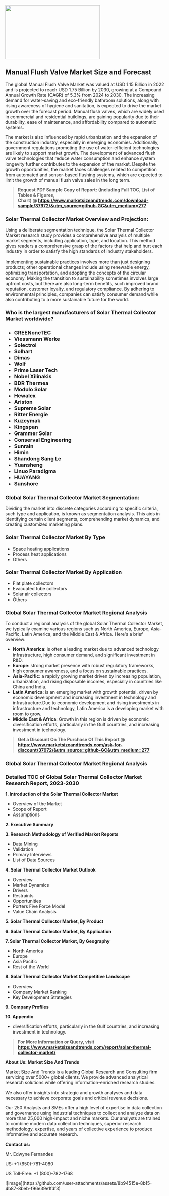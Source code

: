 <p><img class="alignnone size-medium wp-image-20088" src="https://ffe5etoiles.com/wp-content/uploads/2024/12/MST1-300x171.png" alt="" width="300" height="171" /></p><h2>Manual Flush Valve Market Size and Forecast</h2><p>The global Manual Flush Valve Market was valued at USD 1.15 Billion in 2022 and is projected to reach USD 1.75 Billion by 2030, growing at a Compound Annual Growth Rate (CAGR) of 5.3% from 2024 to 2030. The increasing demand for water-saving and eco-friendly bathroom solutions, along with rising awareness of hygiene and sanitation, is expected to drive the market growth over the forecast period. Manual flush valves, which are widely used in commercial and residential buildings, are gaining popularity due to their durability, ease of maintenance, and affordability compared to automatic systems.</p><p>The market is also influenced by rapid urbanization and the expansion of the construction industry, especially in emerging economies. Additionally, government regulations promoting the use of water-efficient technologies are likely to support market growth. The development of advanced flush valve technologies that reduce water consumption and enhance system longevity further contributes to the expansion of the market. Despite the growth opportunities, the market faces challenges related to competition from automated and sensor-based flushing systems, which are expected to limit the growth of manual flush valve sales in the long term.</p></p><blockquote id="" class=""><strong>Request PDF Sample Copy of Report: (Including Full TOC, List of Tables &amp; Figures, Chart)&nbsp;@&nbsp;<strong><a href="https://www.marketsizeandtrends.com/download-sample/37972/&utm_source=github-GC&utm_medium=277" target="_blank">https://www.marketsizeandtrends.com/download-sample/37972/&utm_source=github-GC&utm_medium=277</a></strong></strong></blockquote><h3 id="" class="">Solar Thermal Collector Market&nbsp;Overview and Projection:</h3><p id="" class="">Using a deliberate segmentation technique, the Solar Thermal Collector Market research study provides a comprehensive analysis of multiple market segments, including application, type, and location. This method gives readers a comprehensive grasp of the factors that help and hurt each industry in order to satisfy the high standards of industry stakeholders. <br /> <br />Implementing sustainable practices involves more than just designing products; other operational changes include using renewable energy, optimizing transportation, and adopting the concepts of the circular economy. Making the transition to sustainability sometimes involves large upfront costs, but there are also long-term benefits, such improved brand reputation, customer loyalty, and regulatory compliance. By adhering to environmental principles, companies can satisfy consumer demand while also contributing to a more sustainable future for the world.</p><h3 id="" class="">Who is the largest manufacturers of&nbsp;Solar Thermal Collector Market worldwide?</h3><h3 class=""><p><ul><li>GREENoneTEC </li><li> Viessmann Werke </li><li> Solectrol </li><li> Solhart </li><li> Dimas </li><li> Wolf </li><li> Prime Laser Tech </li><li> Nobel Xilinakis </li><li> BDR Thermea </li><li> Modulo Solar </li><li> Hewalex </li><li> Ariston </li><li> Supreme Solar </li><li> Ritter Energie </li><li> Kuzeymak </li><li> Kingspan </li><li> Grammer Solar </li><li> Conserval Engineering </li><li> Sunrain </li><li> Himin </li><li> Shandong Sang Le </li><li> Yuansheng </li><li> Linuo Paradigma </li><li> HUAYANG </li><li> Sunshore</li></ul></p></h3><h3 id="" class="">Global&nbsp;Solar Thermal Collector Market Segmentation:</h3><p id="" class="">Dividing the market into discrete categories according to specific criteria, such type and application, is known as segmentation analysis. This aids in identifying certain client segments, comprehending market dynamics, and creating customized marketing plans.</p><h3 id="" class="">Solar Thermal Collector Market&nbsp;By Type</h3><p><p><ul><li>Space heating applications </li><li> Process heat applications </li><li> Others</p></li></ul></p></p><h3 id="" class="">Solar Thermal Collector Market&nbsp;By Application</h3><p class=""><p><ul><li>Flat plate collectors </li><li> Evacuated tube collectors </li><li> Solar air collectors </li><li> Others</li></ul></p></p><h3 id="" class="">Global Solar Thermal Collector Market Regional Analysis</h3><p id="" class="">To conduct a regional analysis of the global Solar Thermal Collector Market, we typically examine various regions such as North America, Europe, Asia-Pacific, Latin America, and the Middle East &amp; Africa. Here's a brief overview:</p><ul><li><strong>North America</strong>: is often a leading market due to advanced technology infrastructure, high consumer demand, and significant investment in R&amp;D.</li><li><strong>Europe</strong>: strong market presence with robust regulatory frameworks, high consumer awareness, and a focus on sustainable practices.</li><li><strong>Asia-Pacific</strong>: a rapidly growing market driven by increasing population, urbanization, and rising disposable incomes, especially in countries like China and India.</li><li><strong>Latin America</strong>: is an emerging market with growth potential, driven by economic development and increasing investment in technology and infrastructure.Due to economic development and rising investments in infrastructure and technology, Latin America is a developing market with room to grow.</li><li><strong>Middle East &amp; Africa</strong>: Growth in this region is driven by economic diversification efforts, particularly in the Gulf countries, and increasing investment in technology.</li></ul><blockquote id="" class=""><strong>Get a Discount On The Purchase Of This Report @ <strong><a href="https://www.marketsizeandtrends.com/ask-for-discount/37972/&utm_source=github-GC&utm_medium=277" target="_blank">https://www.marketsizeandtrends.com/ask-for-discount/37972/&utm_source=github-GC&utm_medium=277</a></strong></strong></blockquote><h3 id="" class="">Global Solar Thermal Collector Market Regional Analysis</h3><h3 id="" class="">Detailed TOC of Global Solar Thermal Collector Market Research Report, 2023-2030</h3><p id="" class=""><strong>1. Introduction of the Solar Thermal Collector Market</strong></p><ul><li>Overview of the Market</li><li>Scope of Report</li><li>Assumptions</li></ul><p id="" class=""><strong>2. Executive Summary</strong></p><p id="" class=""><strong>3. Research Methodology of Verified Market Reports</strong></p><ul><li>Data Mining</li><li>Validation</li><li>Primary Interviews</li><li>List of Data Sources</li></ul><p id="" class=""><strong>4. Solar Thermal Collector Market Outlook</strong></p><ul><li>Overview</li><li>Market Dynamics</li><li>Drivers</li><li>Restraints</li><li>Opportunities</li><li>Porters Five Force Model</li><li>Value Chain Analysis</li></ul><p id="" class=""><strong>5. Solar Thermal Collector Market, By Product</strong></p><p id="" class=""><strong>6. Solar Thermal Collector Market, By Application</strong></p><p id="" class=""><strong>7. Solar Thermal Collector Market, By Geography</strong></p><ul><li>North America</li><li>Europe</li><li>Asia Pacific</li><li>Rest of the World</li></ul><p id="" class=""><strong>8. Solar Thermal Collector Market Competitive Landscape</strong></p><ul><li>Overview</li><li>Company Market Ranking</li><li>Key Development Strategies</li></ul><p id="" class=""><strong>9. Company Profiles</strong></p><p id="" class=""><strong>10. Appendix</strong></p><ul><li>diversification efforts, particularly in the Gulf countries, and increasing investment in technology.</li></ul><blockquote id="" class=""><strong>For More Information or Query, visit <strong><strong><a href="https://www.marketsizeandtrends.com/report/solar-thermal-collector-market/" target="_blank">https://www.marketsizeandtrends.com/report/solar-thermal-collector-market/</a></strong></strong></strong></blockquote><p id="" class=""><strong>About Us: Market Size And Trends</strong></p><p id="" class="">Market Size And Trends is a leading Global Research and Consulting firm servicing over 5000+ global clients. We provide advanced analytical research solutions while offering information-enriched research studies.</p><p id="" class="">We also offer insights into strategic and growth analyses and data necessary to achieve corporate goals and critical revenue decisions.</p><p id="" class="">Our 250 Analysts and SMEs offer a high level of expertise in data collection and governance using industrial techniques to collect and analyze data on more than 25,000 high-impact and niche markets. Our analysts are trained to combine modern data collection techniques, superior research methodology, expertise, and years of collective experience to produce informative and accurate research.</p><p id="" class=""><strong>Contact us:</strong></p><p id="" class="">Mr. Edwyne Fernandes</p><p id="" class="">US: +1 (650)-781-4080</p><p id="" class="">US Toll-Free: +1 (800)-782-1768</p>
![image](https://github.com/user-attachments/assets/8b94515e-8b15-4b87-8beb-f96e39e1fdf3)
